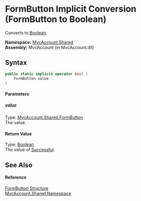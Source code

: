 FormButton Implicit Conversion (FormButton to Boolean)
======================================================
Converts to [Boolean][1].

**Namespace:** [MvcAccount.Shared][2]  
**Assembly:** MvcAccount (in MvcAccount.dll)

Syntax
------

```csharp
public static implicit operator bool (
	FormButton value
)
```

#### Parameters

##### *value*
Type: [MvcAccount.Shared.FormButton][3]  
The value.

#### Return Value
Type: [Boolean][1]  
The value of [Successful][4].

See Also
--------

#### Reference
[FormButton Structure][3]  
[MvcAccount.Shared Namespace][2]  

[1]: http://msdn.microsoft.com/en-us/library/a28wyd50
[2]: ../README.md
[3]: README.md
[4]: Successful.md